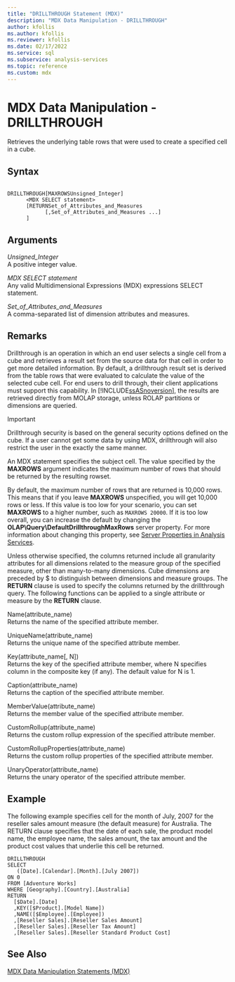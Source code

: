 ```yaml
---
title: "DRILLTHROUGH Statement (MDX)"
description: "MDX Data Manipulation - DRILLTHROUGH"
author: kfollis
ms.author: kfollis
ms.reviewer: kfollis
ms.date: 02/17/2022
ms.service: sql
ms.subservice: analysis-services
ms.topic: reference
ms.custom: mdx
---
```

# MDX Data Manipulation - DRILLTHROUGH


  Retrieves the underlying table rows that were used to create a specified cell in a cube.  
  
## Syntax  
  
```  
  
DRILLTHROUGH[MAXROWSUnsigned_Integer]   
      <MDX SELECT statement>   
      [RETURNSet_of_Attributes_and_Measures   
            [,Set_of_Attributes_and_Measures ...]  
      ]  
```  
  
## Arguments  
 *Unsigned_Integer*  
 A positive integer value.  
  
 *MDX SELECT statement*  
 Any valid Multidimensional Expressions (MDX) expressions SELECT statement.  
  
 *Set_of_Attributes_and_Measures*  
 A comma-separated list of dimension attributes and measures.  
  
## Remarks  
 Drillthrough is an operation in which an end user selects a single cell from a cube and retrieves a result set from the source data for that cell in order to get more detailed information. By default, a drillthrough result set is derived from the table rows that were evaluated to calculate the value of the selected cube cell. For end users to drill through, their client applications must support this capability. In [!INCLUDE[ssASnoversion](../includes/ssasnoversion-md.md)], the results are retrieved directly from MOLAP storage, unless ROLAP partitions or dimensions are queried.  
  
> [!IMPORTANT]  
>  Drillthrough security is based on the general security options defined on the cube. If a user cannot get some data by using MDX, drillthrough will also restrict the user in the exactly the same manner.  
  
 An MDX statement specifies the subject cell. The value specified by the **MAXROWS** argument indicates the maximum number of rows that should be returned by the resulting rowset.  
  
 By default, the maximum number of rows that are returned is 10,000 rows. This means that if you leave **MAXROWS** unspecified, you will get 10,000 rows or less. If this value is too low for your scenario, you can set **MAXROWS** to a higher number, such as `MAXROWS 20000`. If it is too low overall, you can increase the default by changing the **OLAP\Query\DefaultDrillthroughMaxRows** server property. For more information about changing this property, see [Server Properties in Analysis Services](/analysis-services/server-properties/server-properties-in-analysis-services).  
  
 Unless otherwise specified, the columns returned include all granularity attributes for all dimensions related to the measure group of the specified measure, other than many-to-many dimensions. Cube dimensions are preceded by $ to distinguish between dimensions and measure groups. The **RETURN** clause is used to specify the columns returned by the drillthrough query. The following functions can be applied to a single attribute or measure by the **RETURN** clause.  
  
 Name(attribute_name)  
 Returns the name of the specified attribute member.  
  
 UniqueName(attribute_name)  
 Returns the unique name of the specified attribute member.  
  
 Key(attribute_name[, N])  
 Returns the key of the specified attribute member, where N specifies column in the composite key (if any). The default value for N is 1.  
  
 Caption(attribute_name)  
 Returns the caption of the specified attribute member.  
  
 MemberValue(attribute_name)  
 Returns the member value of the specified attribute member.  
  
 CustomRollup(attribute_name)  
 Returns the custom rollup expression of the specified attribute member.  
  
 CustomRollupProperties(attribute_name)  
 Returns the custom rollup properties of the specified attribute member.  
  
 UnaryOperator(attribute_name)  
 Returns the unary operator of the specified attribute member.  
  
## Example  
 The following example specifies cell for the month of July, 2007 for the reseller sales amount measure (the default measure) for Australia. The RETURN clause specifies that the date of each sale, the product model name, the employee name, the sales amount, the tax amount and the product cost values that underlie this cell be returned.  
  
```  
DRILLTHROUGH  
SELECT  
   ([Date].[Calendar].[Month].[July 2007])  
ON 0   
FROM [Adventure Works]  
WHERE [Geography].[Country].[Australia]  
RETURN   
  [$Date].[Date]  
  ,KEY([$Product].[Model Name])  
  ,NAME([$Employee].[Employee])  
  ,[Reseller Sales].[Reseller Sales Amount]  
  ,[Reseller Sales].[Reseller Tax Amount]  
  ,[Reseller Sales].[Reseller Standard Product Cost]  
```  
  
## See Also  
 [MDX Data Manipulation Statements &#40;MDX&#41;](../mdx/mdx-data-manipulation-statements-mdx.md)  
  
